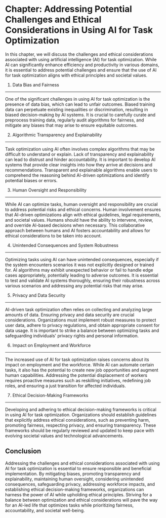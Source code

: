 Chapter: Addressing Potential Challenges and Ethical Considerations in Using AI for Task Optimization
=====================================================================================================

In this chapter, we will discuss the challenges and ethical considerations associated with using artificial intelligence (AI) for task optimization. While AI can significantly enhance efficiency and productivity in various domains, it is essential to address potential challenges and ensure that the use of AI for task optimization aligns with ethical principles and societal values.

1. Data Bias and Fairness
-------------------------

One of the significant challenges in using AI for task optimization is the presence of data bias, which can lead to unfair outcomes. Biased training data can perpetuate existing inequalities or discrimination, resulting in biased decision-making by AI systems. It is crucial to carefully curate and preprocess training data, regularly audit algorithms for fairness, and mitigate any biases that may arise to ensure equitable outcomes.

2. Algorithmic Transparency and Explainability
----------------------------------------------

Task optimization using AI often involves complex algorithms that may be difficult to understand or explain. Lack of transparency and explainability can lead to distrust and hinder accountability. It is important to develop AI systems that provide clear insights into how they arrive at decisions and recommendations. Transparent and explainable algorithms enable users to comprehend the reasoning behind AI-driven optimizations and identify potential biases or errors.

3. Human Oversight and Responsibility
-------------------------------------

While AI can optimize tasks, human oversight and responsibility are crucial to address potential risks and ethical concerns. Human involvement ensures that AI-driven optimizations align with ethical guidelines, legal requirements, and societal values. Humans should have the ability to intervene, review, and override AI-based decisions when necessary. This collaborative approach between humans and AI fosters accountability and allows for ethical considerations to be taken into account.

4. Unintended Consequences and System Robustness
------------------------------------------------

Optimizing tasks using AI can have unintended consequences, especially if the system encounters scenarios it was not explicitly designed or trained for. AI algorithms may exhibit unexpected behavior or fail to handle edge cases appropriately, potentially leading to adverse outcomes. It is essential to test and validate AI systems thoroughly, ensuring their robustness across various scenarios and addressing any potential risks that may arise.

5. Privacy and Data Security
----------------------------

AI-driven task optimization often relies on collecting and analyzing large amounts of data. Ensuring privacy and data security are crucial considerations. Organizations must implement robust measures to protect user data, adhere to privacy regulations, and obtain appropriate consent for data usage. It is important to strike a balance between optimizing tasks and safeguarding individuals' privacy rights and personal information.

6. Impact on Employment and Workforce
-------------------------------------

The increased use of AI for task optimization raises concerns about its impact on employment and the workforce. While AI can automate certain tasks, it also has the potential to create new job opportunities and augment human capabilities. Addressing the potential displacement of workers requires proactive measures such as reskilling initiatives, redefining job roles, and ensuring a just transition for affected individuals.

7. Ethical Decision-Making Frameworks
-------------------------------------

Developing and adhering to ethical decision-making frameworks is critical in using AI for task optimization. Organizations should establish guidelines that explicitly address ethical considerations, such as preventing harm, promoting fairness, respecting privacy, and ensuring transparency. These frameworks should be regularly reviewed and updated to keep pace with evolving societal values and technological advancements.

Conclusion
----------

Addressing the challenges and ethical considerations associated with using AI for task optimization is essential to ensure responsible and beneficial implementation. By mitigating biases, promoting transparency and explainability, maintaining human oversight, considering unintended consequences, safeguarding privacy, addressing workforce impacts, and establishing ethical decision-making frameworks, organizations can harness the power of AI while upholding ethical principles. Striving for a balance between optimization and ethical considerations will pave the way for an AI-led life that optimizes tasks while prioritizing fairness, accountability, and societal well-being.
